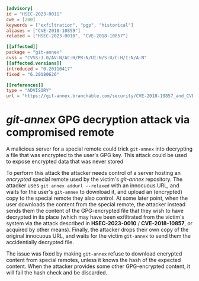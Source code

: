 ```toml
[advisory]
id = "HSEC-2023-0011"
cwe = [200]
keywords = ["exfiltration", "pgp", "historical"]
aliases = ["CVE-2018-10859"]
related = ["HSEC-2023-0010", "CVE-2018-10857"]

[[affected]]
package = "git-annex"
cvss = "CVSS:3.0/AV:N/AC:H/PR:N/UI:N/S:U/C:H/I:N/A:N"
[[affected.versions]]
introduced = "0.20110417"
fixed = "6.20180626"

[[references]]
type = "ADVISORY"
url = "https://git-annex.branchable.com/security/CVE-2018-10857_and_CVE-2018-10859/"
```

# *git-annex* GPG decryption attack via compromised remote

A malicious server for a special remote could trick `git-annex` into
decrypting a file that was encrypted to the user's GPG key.  This
attack could be used to expose encrypted data that was never stored

To perform this attack the attacker needs control of a server
hosting an *encrypted* special remote used by the victim's
*git-annex* repository.  The attacker uses `git annex addurl
--relaxed` with an innocuous URL, and waits for the user's
`git-annex` to download it, and upload an (encrypted) copy to the
special remote they also control.  At some later point, when the
user downloads the content from the special remote, the attacker
instead sends them the content of the GPG-encrypted file that they
wish to have decrypted in its place (which may have been exfiltrated
from the victim's system via the attack described in
**HSEC-2023-0010** / **CVE-2018-10857**, or acquired by other
means).  Finally, the attacker drops their own copy of the original
innocuous URL, and waits for the victim `git-annex` to send them the
accidentially decrypted file.

The issue was fixed by making `git-annex` refuse to download
encrypted content from special remotes, unless it knows the hash of
the expected content.  When the attacker provides some other
GPG-encrypted content, it will fail the hash check and be discarded.
